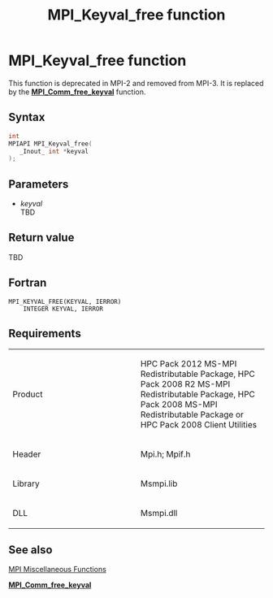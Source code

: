 ﻿---
title: MPI_Keyval_free function
TOCTitle: MPI_Keyval_free function
ms:assetid: 1fe7db0c-2283-4cf4-ba4f-a7d80563cea1
ms:mtpsurl: https://msdn.microsoft.com/en-us/library/Dn473431(v=VS.85)
ms:contentKeyID: 59360967
ms.date: 03/28/2018
mtps_version: v=VS.85
f1_keywords:
- MPI_KEYVAL_FREE
- mpif/MPI_Keyval_free
- mpi/MPI_KEYVAL_FREE
dev_langs:
- C++
- C
---

# MPI\_Keyval\_free function

This function is deprecated in MPI-2 and removed from MPI-3. It is replaced by the [**MPI\_Comm\_free\_keyval**](mpi-comm-free-keyval-function.md) function.

## Syntax

``` c++
int
MPIAPI MPI_Keyval_free(
   _Inout_ int *keyval
);
```

## Parameters

  - *keyval*  
    TBD

## Return value

TBD

## Fortran

    MPI_KEYVAL_FREE(KEYVAL, IERROR)
        INTEGER KEYVAL, IERROR

## Requirements

<table>
<colgroup>
<col style="width: 50%" />
<col style="width: 50%" />
</colgroup>
<tbody>
<tr class="odd">
<td><p>Product</p></td>
<td><p>HPC Pack 2012 MS-MPI Redistributable Package, HPC Pack 2008 R2 MS-MPI Redistributable Package, HPC Pack 2008 MS-MPI Redistributable Package or HPC Pack 2008 Client Utilities</p></td>
</tr>
<tr class="even">
<td><p>Header</p></td>
<td>Mpi.h;
Mpif.h</td>
</tr>
<tr class="odd">
<td><p>Library</p></td>
<td>Msmpi.lib</td>
</tr>
<tr class="even">
<td><p>DLL</p></td>
<td>Msmpi.dll</td>
</tr>
</tbody>
</table>


## See also

[MPI Miscellaneous Functions](mpi-miscellaneous-functions.md)

[**MPI\_Comm\_free\_keyval**](mpi-comm-free-keyval-function.md)

